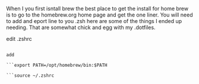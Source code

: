 When I you first isntall brew the best place to get the install for home brew is to go to the homebrew.org home page and get the one liner. You will need to add and eport line to you .zsh here are some of the things I ended up needing. That are somewhat chick and egg with my .dotfiles. 

edit .zshrc

```vi .zshrc

add

```export PATH=/opt/homebrew/bin:$PATH

```source ~/.zshrc
